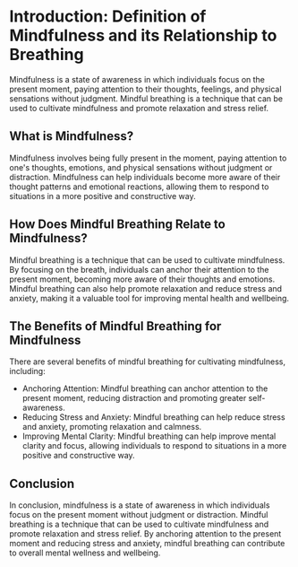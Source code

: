 Introduction: Definition of Mindfulness and its Relationship to Breathing
=========================================================================

Mindfulness is a state of awareness in which individuals focus on the present moment, paying attention to their thoughts, feelings, and physical sensations without judgment. Mindful breathing is a technique that can be used to cultivate mindfulness and promote relaxation and stress relief.

What is Mindfulness?
--------------------

Mindfulness involves being fully present in the moment, paying attention to one's thoughts, emotions, and physical sensations without judgment or distraction. Mindfulness can help individuals become more aware of their thought patterns and emotional reactions, allowing them to respond to situations in a more positive and constructive way.

How Does Mindful Breathing Relate to Mindfulness?
-------------------------------------------------

Mindful breathing is a technique that can be used to cultivate mindfulness. By focusing on the breath, individuals can anchor their attention to the present moment, becoming more aware of their thoughts and emotions. Mindful breathing can also help promote relaxation and reduce stress and anxiety, making it a valuable tool for improving mental health and wellbeing.

The Benefits of Mindful Breathing for Mindfulness
-------------------------------------------------

There are several benefits of mindful breathing for cultivating mindfulness, including:

* Anchoring Attention: Mindful breathing can anchor attention to the present moment, reducing distraction and promoting greater self-awareness.
* Reducing Stress and Anxiety: Mindful breathing can help reduce stress and anxiety, promoting relaxation and calmness.
* Improving Mental Clarity: Mindful breathing can help improve mental clarity and focus, allowing individuals to respond to situations in a more positive and constructive way.

Conclusion
----------

In conclusion, mindfulness is a state of awareness in which individuals focus on the present moment without judgment or distraction. Mindful breathing is a technique that can be used to cultivate mindfulness and promote relaxation and stress relief. By anchoring attention to the present moment and reducing stress and anxiety, mindful breathing can contribute to overall mental wellness and wellbeing.
